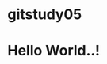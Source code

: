 # gitstudy05
<!DOCTYPE html>
<html>
<head>
<title>HTML5 Basic</title>
</head>
<body>
<h1>Hello World..!</h1>
</body>
</html>
